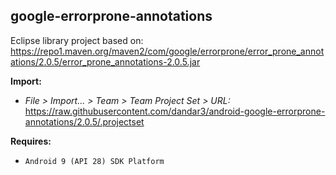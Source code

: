 ## google-errorprone-annotations

Eclipse library project based on:<br/>
https://repo1.maven.org/maven2/com/google/errorprone/error_prone_annotations/2.0.5/error_prone_annotations-2.0.5.jar

**Import:**
- _File > Import... > Team > Team Project Set > URL:_<br/>
  https://raw.githubusercontent.com/dandar3/android-google-errorprone-annotations/2.0.5/.projectset

**Requires:**
- `Android 9 (API 28) SDK Platform`